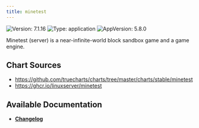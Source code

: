 ```yaml
---
title: minetest
---
```


![Version: 7.1.16](https://img.shields.io/badge/Version-7.1.16-informational?style=flat-square) ![Type: application](https://img.shields.io/badge/Type-application-informational?style=flat-square) ![AppVersion: 5.8.0](https://img.shields.io/badge/AppVersion-5.8.0-informational?style=flat-square)

Minetest (server) is a near-infinite-world block sandbox game and a game engine.

## Chart Sources

- https://github.com/truecharts/charts/tree/master/charts/stable/minetest
- https://ghcr.io/linuxserver/minetest

## Available Documentation

- [**Changelog**](./CHANGELOG.md)
